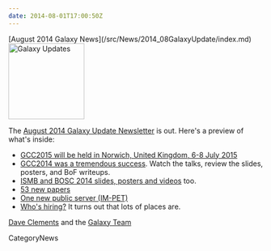 ```yaml
---
date: 2014-08-01T17:00:50Z
---
```

<div class='newsItemHeader'>[August 2014 Galaxy News](/src/News/2014_08GalaxyUpdate/index.md)</div>

<div class='right'>
<a href='/GalaxyUpdates/2014_08'><img src='/Images/Logos/GalaxyUpdate200.png' alt='Galaxy Updates' width=150 /></a>
</div>

The [August 2014 Galaxy Update Newsletter](/src/GalaxyUpdates/2014_08/index.md) is out.  Here's a preview of what's inside:
 
* [GCC2015 will be held in Norwich, United Kingdom, 6-8 July 2015](/src/GalaxyUpdates/2014_08/index.md#gcc2015-norwich-united-kingdom-6-8-july-2015)
* [GCC2014 was a tremendous success](/src/GalaxyUpdates/2014_08/index.md#gcc2014-report).  Watch the talks, review the slides, posters, and BoF writeups.
* [ISMB and BOSC 2014 slides, posters and videos](/src/GalaxyUpdates/2014_08/index.md#galaxy--ismb-and-bosc-2014-slides-and-posters) too.
* [53 new papers](/src/GalaxyUpdates/2014_08/index.md#new-papers)
* [One new public server (IM-PET)](/src/GalaxyUpdates/2014_08/index.md#new-public-servers)
* [Who's hiring?](/src/GalaxyUpdates/2014_08/index.md#whos-hiring)  It turns out that lots of places are.

[Dave Clements](/DaveClements) and the [Galaxy Team](/src/GalaxyTeam/index.md)


CategoryNews
